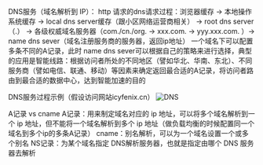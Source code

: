DNS服务（域名解析到 IP）：
http 请求的dns请求过程：浏览器缓存 -> 本地操作系统缓存 -> local dns server缓存（跟小区网络运营商相关） -> root dns server（.） -> 各级权威域名服务器（com./cn./org. -> xxx.com. -> yyy.xxx.com. ）-> name dns sever（域名注册服务商的服务器，返回ip地址）
一个域名下可以配置多条不同的A记录，此时 name dns sever可以根据自己的策略来进行选择，典型的应用是智能线路：根据访问者所处的不同地区（譬如华北、华南、东北）、不同服务商（譬如电信、联通、移动）等因素来确定返回最合适的A记录，将访问者路由到最合适的数据中心，达到智能加速的目的

DNS服务过程示例（假设访问网站icyfenix.cn）
![DNS]()


A记录 vs cname
A记录：用来制定域名对应的 ip 地址，可以将多个域名解析到一个 ip 地址，但不能将一个域名解析到多个 ip 地址（做负载均衡的时候配置同一个域名到多个ip的多条A记录）
cname：别名解析，可以为一个域名设置一个或多个别名
NS记录：为某个域名指定 DNS解析服务器，也就是指定由哪个 DNS 服务器去解析